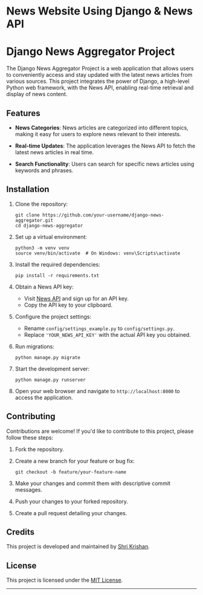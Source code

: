 # News Website Using Django & News API
# Django News Aggregator Project


The Django News Aggregator Project is a web application that allows users to conveniently access and stay updated with the latest news articles from various sources. This project integrates the power of Django, a high-level Python web framework, with the News API, enabling real-time retrieval and display of news content.

## Features


- **News Categories**: News articles are categorized into different topics, making it easy for users to explore news relevant to their interests.

- **Real-time Updates**: The application leverages the News API to fetch the latest news articles in real time.

- **Search Functionality**: Users can search for specific news articles using keywords and phrases.


## Installation

1. Clone the repository:
   ```
   git clone https://github.com/your-username/django-news-aggregator.git
   cd django-news-aggregator
   ```

2. Set up a virtual environment:
   ```
   python3 -m venv venv
   source venv/bin/activate  # On Windows: venv\Scripts\activate
   ```

3. Install the required dependencies:
   ```
   pip install -r requirements.txt
   ```

4. Obtain a News API key:
   - Visit [News API](https://newsapi.org/) and sign up for an API key.
   - Copy the API key to your clipboard.

5. Configure the project settings:
   - Rename `config/settings_example.py` to `config/settings.py`.
   - Replace `'YOUR_NEWS_API_KEY'` with the actual API key you obtained.

6. Run migrations:
   ```
   python manage.py migrate
   ```

7. Start the development server:
   ```
   python manage.py runserver
   ```

8. Open your web browser and navigate to `http://localhost:8000` to access the application.

## Contributing

Contributions are welcome! If you'd like to contribute to this project, please follow these steps:

1. Fork the repository.

2. Create a new branch for your feature or bug fix:
   ```
   git checkout -b feature/your-feature-name
   ```

3. Make your changes and commit them with descriptive commit messages.

4. Push your changes to your forked repository.

5. Create a pull request detailing your changes.

## Credits

This project is developed and maintained by [Shri Krishan](https://github.com/your-username).

## License

This project is licensed under the [MIT License](LICENSE).

---
